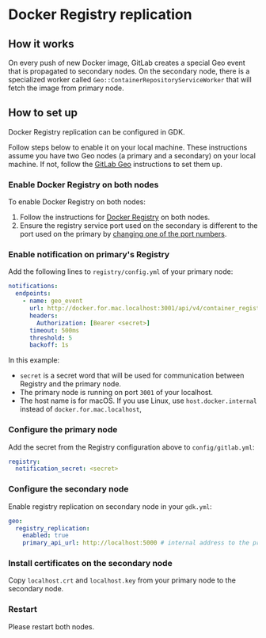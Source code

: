 # Docker Registry replication

## How it works

On every push of new Docker image, GitLab creates a special Geo event that is
propagated to secondary nodes. On the secondary node, there is a specialized
worker called `Geo::ContainerRepositoryServiceWorker` that will fetch the
image from primary node.

## How to set up

Docker Registry replication can be configured in GDK.

Follow steps below to enable it on your local machine. These instructions assume
you have two Geo nodes (a primary and a secondary) on your local machine. If not, follow the
[GitLab Geo](geo.md) instructions to set them up.

### Enable Docker Registry on both nodes

To enable Docker Registry on both nodes:

1. Follow the instructions for [Docker Registry](registry.md) on both nodes.
1. Ensure the registry service port used on the secondary is different to the port used
   on the primary by [changing one of the port numbers](registry.md).

### Enable notification on primary's Registry

Add the following lines to `registry/config.yml` of your primary node:

```yaml
notifications:
  endpoints:
    - name: geo_event
      url: http://docker.for.mac.localhost:3001/api/v4/container_registry_event/events
      headers:
        Authorization: [Bearer <secret>]
      timeout: 500ms
      threshold: 5
      backoff: 1s
```

In this example:

- `secret` is a secret word that will be used for communication between Registry and the primary
  node.
- The primary node is running on port `3001` of your localhost.
- The host name is for macOS. If you use Linux, use `host.docker.internal` instead of
  `docker.for.mac.localhost`,

### Configure the primary node

Add the secret from the Registry configuration above to `config/gitlab.yml`:

```yaml
registry:
  notification_secret: <secret>
```

### Configure the secondary node

Enable registry replication on secondary node in your `gdk.yml`:

```yaml
geo:
  registry_replication:
    enabled: true
    primary_api_url: http://localhost:5000 # internal address to the primary registry, will be used by GitLab to directly communicate with primary registry API
```

### Install certificates on the secondary node

Copy `localhost.crt` and `localhost.key` from your primary node to
the secondary node.

### Restart

Please restart both nodes.

